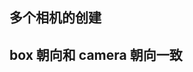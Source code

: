 ## 多个相机的创建
<preview path="../demo/babylon/camera/cameraMore.vue"></preview>

## box 朝向和 camera 朝向一致
<preview path="../demo/babylon/camera/boxFollowCamera.vue"></preview>